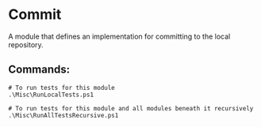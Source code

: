 Commit
======
A module that defines an implementation for committing to the local repository.

Commands:
---------
```
# To run tests for this module
.\Misc\RunLocalTests.ps1

# To run tests for this module and all modules beneath it recursively
.\Misc\RunAllTestsRecursive.ps1
```